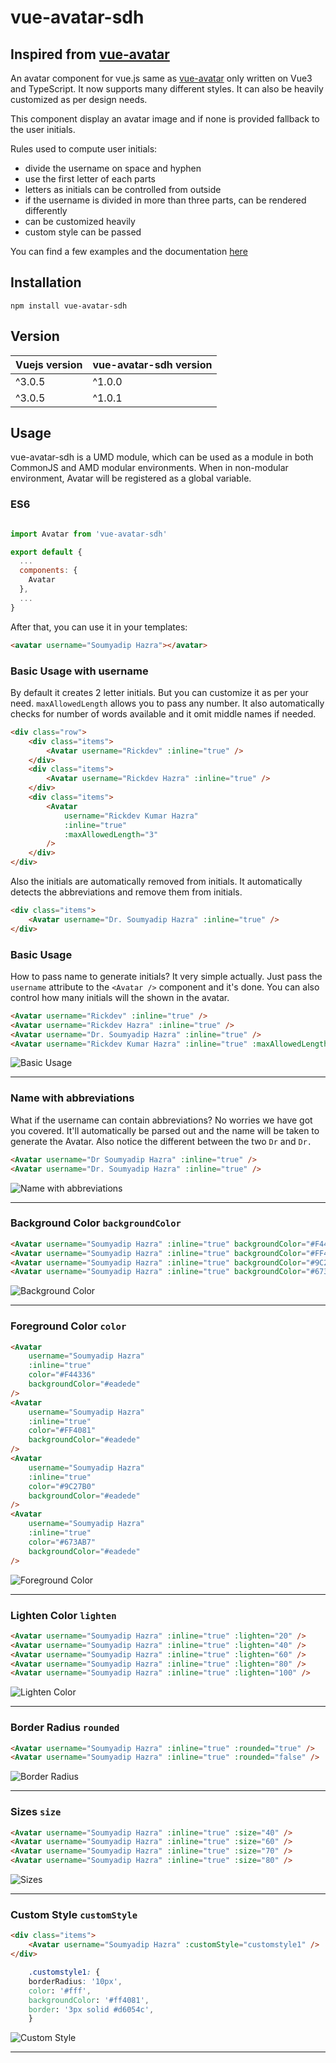 # vue-avatar-sdh

## Inspired from [vue-avatar](https://github.com/eliep/vue-avatar)

An avatar component for vue.js same as [vue-avatar](https://github.com/eliep/vue-avatar) only written on Vue3 and TypeScript.
It now supports many different styles. It can also be heavily customized as per design needs.

This component display an avatar image and if none is provided fallback to the
user initials.

Rules used to compute user initials:

- divide the username on space and hyphen
- use the first letter of each parts
- letters as initials can be controlled from outside
- if the username is divided in more than three parts, can be rendered differently
- can be customized heavily
- custom style can be passed

You can find a few examples and the documentation [here](https://eliep.github.io/vue-avatar)

## Installation

`npm install vue-avatar-sdh`

## Version

| Vuejs version | vue-avatar-sdh version |
| ------------- | ---------------------- |
| ^3.0.5        | ^1.0.0                 |
| ^3.0.5        | ^1.0.1 		 |

## Usage

vue-avatar-sdh is a UMD module, which can be used as a module in both CommonJS and AMD modular environments.
When in non-modular environment, Avatar will be registered as a global variable.</p>

### ES6

```js

import Avatar from 'vue-avatar-sdh'

export default {
  ...
  components: {
    Avatar
  },
  ...
}
```

After that, you can use it in your templates:

```html
<avatar username="Soumyadip Hazra"></avatar>
```

### Basic Usage with username

By default it creates 2 letter initials. But you can customize it as per your need. `maxAllowedLength` allows you to pass any number. It also automatically checks for number of words available and it omit middle names if needed.

```html
<div class="row">
	<div class="items">
		<Avatar username="Rickdev" :inline="true" />
	</div>
	<div class="items">
		<Avatar username="Rickdev Hazra" :inline="true" />
	</div>
	<div class="items">
		<Avatar
			username="Rickdev Kumar Hazra"
			:inline="true"
			:maxAllowedLength="3"
		/>
	</div>
</div>
```

Also the initials are automatically removed from initials. It automatically detects the abbreviations and remove them from initials.

```html
<div class="items">
	<Avatar username="Dr. Soumyadip Hazra" :inline="true" />
</div>
```

### Basic Usage

How to pass name to generate initials? It very simple actually. Just pass the `username` attribute to the `<Avatar />` component and it's done. You can also control how many initials will the shown in the avatar.

```html
<Avatar username="Rickdev" :inline="true" />
<Avatar username="Rickdev Hazra" :inline="true" />
<Avatar username="Dr. Soumyadip Hazra" :inline="true" />
<Avatar username="Rickdev Kumar Hazra" :inline="true" :maxAllowedLength="3" />
```

![Basic Usage](https://github.com/soumyadip001/vue-avatar-sdh/blob/master/screenshots/screen1.png)

-----

### Name with abbreviations

What if the username can contain abbreviations? No worries we have got you covered. It'll automatically be parsed out and the name will be taken to generate the Avatar. Also notice the different between the two `Dr` and `Dr.`

```html
<Avatar username="Dr Soumyadip Hazra" :inline="true" />
<Avatar username="Dr. Soumyadip Hazra" :inline="true" />
```

![Name with abbreviations](https://github.com/soumyadip001/vue-avatar-sdh/blob/master/screenshots/screen2.png)

-----

### Background Color `backgroundColor`

```html
<Avatar username="Soumyadip Hazra" :inline="true" backgroundColor="#F44336" />
<Avatar username="Soumyadip Hazra" :inline="true" backgroundColor="#FF4081" />
<Avatar username="Soumyadip Hazra" :inline="true" backgroundColor="#9C27B0" />
<Avatar username="Soumyadip Hazra" :inline="true" backgroundColor="#673AB7" />
```

![Background Color](https://github.com/soumyadip001/vue-avatar-sdh/blob/master/screenshots/screen3.png)

-----

### Foreground Color `color`

```html
<Avatar
	username="Soumyadip Hazra"
	:inline="true"
	color="#F44336"
	backgroundColor="#eadede"
/>
<Avatar
	username="Soumyadip Hazra"
	:inline="true"
	color="#FF4081"
	backgroundColor="#eadede"
/>
<Avatar
	username="Soumyadip Hazra"
	:inline="true"
	color="#9C27B0"
	backgroundColor="#eadede"
/>
<Avatar
	username="Soumyadip Hazra"
	:inline="true"
	color="#673AB7"
	backgroundColor="#eadede"
/>
```

![Foreground Color](https://github.com/soumyadip001/vue-avatar-sdh/blob/master/screenshots/screen4.png)

-----

### Lighten Color `lighten`

```html
<Avatar username="Soumyadip Hazra" :inline="true" :lighten="20" />
<Avatar username="Soumyadip Hazra" :inline="true" :lighten="40" />
<Avatar username="Soumyadip Hazra" :inline="true" :lighten="60" />
<Avatar username="Soumyadip Hazra" :inline="true" :lighten="80" />
<Avatar username="Soumyadip Hazra" :inline="true" :lighten="100" />
```

![Lighten Color](https://github.com/soumyadip001/vue-avatar-sdh/blob/master/screenshots/screen5.png)

-----

### Border Radius `rounded`

```html
<Avatar username="Soumyadip Hazra" :inline="true" :rounded="true" />
<Avatar username="Soumyadip Hazra" :inline="true" :rounded="false" />
```

![Border Radius](https://github.com/soumyadip001/vue-avatar-sdh/blob/master/screenshots/screen6.png)

-----

### Sizes `size`

```html
<Avatar username="Soumyadip Hazra" :inline="true" :size="40" />
<Avatar username="Soumyadip Hazra" :inline="true" :size="60" />
<Avatar username="Soumyadip Hazra" :inline="true" :size="70" />
<Avatar username="Soumyadip Hazra" :inline="true" :size="80" />
```

![Sizes](https://github.com/soumyadip001/vue-avatar-sdh/blob/master/screenshots/screen7.png)

-----

### Custom Style `customStyle`

```html
<div class="items">
	<Avatar username="Soumyadip Hazra" :customStyle="customstyle1" />
</div>
```

```css
	.customstyle1: {
	borderRadius: '10px',
	color: '#fff',
	backgroundColor: '#ff4081',
	border: '3px solid #d6054c',
	}
```

![Custom Style](https://github.com/soumyadip001/vue-avatar-sdh/blob/master/screenshots/screen8.png)

-----

